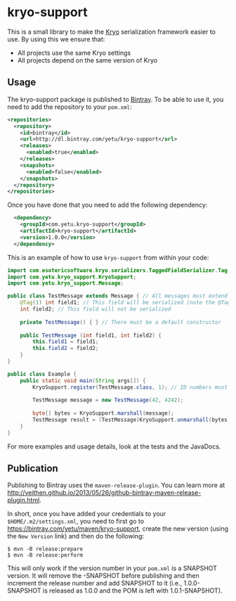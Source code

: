 # kryo-support

This is a small library to make the [Kryo](https://github.com/EsotericSoftware/kryo) serialization framework easier
to use. By using this we ensure that:

* All projects use the same Kryo settings
* All projects depend on the same version of Kryo

## Usage

The kryo-support package is published to [Bintray](https://bintray.com/yetu/maven/kryo-support). To be able to use it,
you need to add the repository to your `pom.xml`:

```xml
<repositories>
  <repository>
    <id>bintray</id>
    <url>http://dl.bintray.com/yetu/kryo-support</url>
    <releases>
      <enabled>true</enabled>
    </releases>
    <snapshots>
      <enabled>false</enabled>
    </snapshots>
  </repository>
</repositories>
```

Once you have done that you need to add the following dependency:

```xml
  <dependency>
	<groupId>com.yetu.kryo-support</groupId>
	<artifactId>kryo-support</artifactId>
    <version>1.0.0</version>
  </dependency>
```

This is an example of how to use `kryo-support` from within your code:

```java
import com.esotericsoftware.kryo.serializers.TaggedFieldSerializer.Tag;
import com.yetu.kryo_support.KryoSupport;
import com.yetu.kryo_support.Message;

public class TestMessage extends Message { // All messages must extend the Message class;
    @Tag(1) int field1; // This field will be serialized (note the @Tag annotation). Tag IDs must be unique within each class.
    int field2; // This field will not be serialized
    
    private TestMessage() { } // There must be a default constructor
    
    public TestMessage (int field1, int field2) {
        this.field1 = field1;
        this.field2 = field2;
    }
}

public class Example {
    public static void main(String args[]) {
        KryoSupport.register(TestMessage.class, 1); // ID numbers must be unique
    
        TestMessage message = new TestMessage(42, 4242);
    
        byte[] bytes = KryoSupport.marshall(message);
        TestMessage result = (TestMessage)KryoSupport.unmarshall(bytes);
    }
}
```

For more examples and usage details, look at the tests and the JavaDocs.

## Publication

Publishing to Bintray uses the `maven-release-plugin`. You can learn more at http://veithen.github.io/2013/05/26/github-bintray-maven-release-plugin.html.

In short, once you have added your credentials to your `$HOME/.m2/settings.xml`, you need to first go to
https://bintray.com/yetu/maven/kryo-support, create the new version (using the `New Version` link) and then do the
following:

```
$ mvn -B release:prepare
$ mvn -B release:perform
```

This will only work if the version number in your `pom.xml` is a SNAPSHOT version. It will remove the -SNAPSHOT before
publishing and then increment the release number and add SNAPSHOT to it (i.e., 1.0.0-SNAPSHOT is released as 1.0.0 and
the POM is left with 1.0.1-SNAPSHOT).
